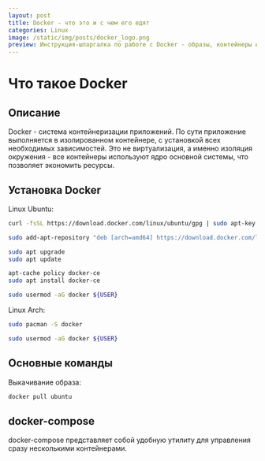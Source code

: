 ```yaml
---
layout: post
title: Docker - что это и с чем его едят   
categories: Linux
image: /static/img/posts/docker_logo.png
preview: Инструкция-шпаргалка по работе с Docker - образы, контейнеры и сеть.
---
```


# Что такое Docker

## Описание

Docker - система контейнеризации приложений. По сути приложение выполняется в изолированном контейнере, с установкой всех необходимых зависимостей. Это не виртуализация, а именно изоляция окружения - все контейнеры используют ядро основной системы, что позволяет экономить ресурсы. 

## Установка Docker

Linux Ubuntu:

```bash
curl -fsSL https://download.docker.com/linux/ubuntu/gpg | sudo apt-key add -\

sudo add-apt-repository "deb [arch=amd64] https://download.docker.com/linux/ubuntu focal stable"

sudo apt upgrade
sudo apt update

apt-cache policy docker-ce
sudo apt install docker-ce 

sudo usermod -aG docker ${USER}
```

Linux Arch:

```bash
sudo pacman -S docker

sudo usermod -aG docker ${USER}
```

## Основные команды

Выкачивание образа:
```bash
docker pull ubuntu
```

## docker-compose

docker-compose представляет собой удобную утилиту для управления сразу несколькими контейнерами.